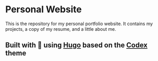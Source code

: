 # Personal Website

This is the repository for my personal portfolio website. It contains my projects, a copy of my resume, and a little about me.

## Built with 💚 using [Hugo](https://github.com/gohugoio/hugo) based on the [Codex](https://github.com/jakewies/hugo-theme-codex) theme
